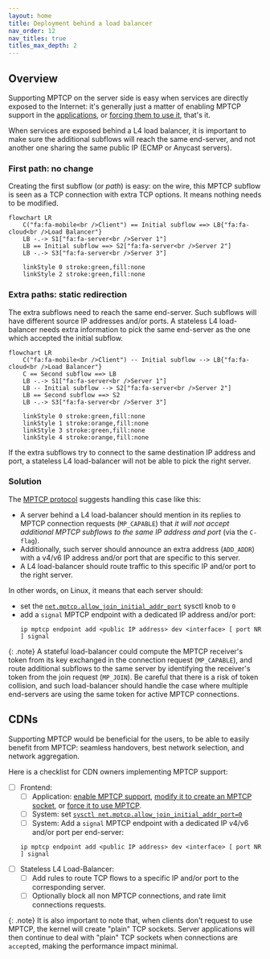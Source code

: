 ```yaml
---
layout: home
title: Deployment behind a load balancer
nav_order: 12
nav_titles: true
titles_max_depth: 2
---
```


## Overview

Supporting MPTCP on the server side is easy when services are directly exposed
to the Internet: it's generally just a matter of enabling MPTCP support in the
[applications](apps.html), or
[forcing them to use it](setup.html#force-applications-to-use-mptcp), that's it.

When services are exposed behind a L4 load balancer, it is important to make
sure the additional subflows will reach the same end-server, and not another one
sharing the same public IP (ECMP or Anycast servers).

### First path: no change

Creating the first subflow (or *path*) is easy: on the wire, this MPTCP subflow
is seen as a TCP connection with extra TCP options. It means nothing needs to be
modified.

```mermaid
flowchart LR
    C("fa:fa-mobile<br />Client") == Initial subflow ==> LB{"fa:fa-cloud<br />Load Balancer"}
    LB -.-> S1["fa:fa-server<br />Server 1"]
    LB == Initial subflow ==> S2["fa:fa-server<br />Server 2"]
    LB -.-> S3["fa:fa-server<br />Server 3"]

    linkStyle 0 stroke:green,fill:none
    linkStyle 2 stroke:green,fill:none
```

### Extra paths: static redirection

The extra subflows need to reach the same end-server. Such subflows will have
different source IP addresses and/or ports. A stateless L4 load-balancer needs
extra information to pick the same end-server as the one which accepted the
initial subflow.

```mermaid
flowchart LR
    C("fa:fa-mobile<br />Client") -- Initial subflow --> LB{"fa:fa-cloud<br />Load Balancer"}
    C == Second subflow ==> LB
    LB -.-> S1["fa:fa-server<br />Server 1"]
    LB -- Initial subflow --> S2["fa:fa-server<br />Server 2"]
    LB == Second subflow ==> S2
    LB -.-> S3["fa:fa-server<br />Server 3"]

    linkStyle 0 stroke:green,fill:none
    linkStyle 1 stroke:orange,fill:none
    linkStyle 3 stroke:green,fill:none
    linkStyle 4 stroke:orange,fill:none
```

If the extra subflows try to connect to the same destination IP address and
port, a stateless L4 load-balancer will not be able to pick the right server.

### Solution

The [MPTCP protocol](https://www.rfc-editor.org/rfc/rfc8684.html) suggests
handling this case like this:
- A server behind a L4 load-balancer should mention in its replies to MPTCP
  connection requests (`MP_CAPABLE`) that *it will not accept additional MPTCP
  subflows to the same IP address and port* (via the `C-flag`).
- Additionally, such server should announce an extra address (`ADD_ADDR`) with a
  v4/v6 IP address and/or port that are specific to this server.
- A L4 load-balancer should route traffic to this specific IP and/or port to the
  right server.

In other words, on Linux, it means that each server should:
- set the [`net.mptcp.allow_join_initial_addr_port`](https://docs.kernel.org/networking/mptcp-sysctl.html)
  sysctl knob to `0`
- add a `signal` MPTCP endpoint with a dedicated IP address and/or port:
  ```
  ip mptcp endpoint add <public IP address> dev <interface> [ port NR  ] signal
  ```

{: .note}
A stateful load-balancer could compute the MPTCP receiver's token from its key
exchanged in the connection request (`MP_CAPABLE`), and route additional
subflows to the same server by identifying the receiver's token from the join
request (`MP_JOIN`). Be careful that there is a risk of token collision, and
such load-balancer should handle the case where multiple end-servers are using
the same token for active MPTCP connections.

## CDNs

Supporting MPTCP would be beneficial for the users, to be able to easily benefit
from MPTCP: seamless handovers, best network selection, and network aggregation.

Here is a checklist for CDN owners implementing MPTCP support:
- [ ] Frontend:
  - [ ] Application: [enable MPTCP support](apps.html),
        [modify it to create an MPTCP socket](implementation.html), or
        [force it to use MPTCP](setup.html#force-applications-to-use-mptcp).
  - [ ] System: set [`sysctl net.mptcp.allow_join_initial_addr_port=0`](https://docs.kernel.org/networking/mptcp-sysctl.html)
  - [ ] System: Add a `signal` MPTCP endpoint with a dedicated IP v4/v6 and/or
        port per end-server:
  ```
  ip mptcp endpoint add <public IP address> dev <interface> [ port NR ] signal
  ```
- [ ] Stateless L4 Load-Balancer:
  - [ ] Add rules to route TCP flows to a specific IP and/or port to the
        corresponding server.
  - [ ] Optionally block all non MPTCP connections, and rate limit connections
        requests.

{: .note}
It is also important to note that, when clients don't request to use MPTCP,
the kernel will create "plain" TCP sockets. Server applications will then
continue to deal with "plain" TCP sockets when connections are `accept`ed,
making the performance impact minimal.
